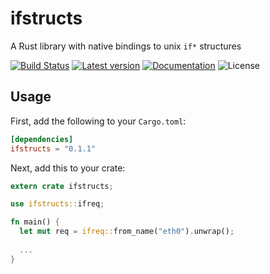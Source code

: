 ifstructs
=========

A Rust library with native bindings to unix `if*` structures

[![Build Status](https://travis-ci.org/glebpom/rust-netif.svg?branch=master)](https://travis-ci.org/glebpom/rust-netif)
[![Latest version](https://img.shields.io/crates/v/ifstructs.svg)](https://crates.io/crates/ifstructs)
[![Documentation](https://docs.rs/ifstructs/badge.svg)](https://docs.rs/ifstructs)
![License](https://img.shields.io/crates/l/ifstructs.svg)


## Usage

First, add the following to your `Cargo.toml`:

```toml
[dependencies]
ifstructs = "0.1.1"
```

Next, add this to your crate:

```rust
extern crate ifstructs;

use ifstructs::ifreq;

fn main() {
  let mut req = ifreq::from_name("eth0").unwrap();
  
  ...
}

```
